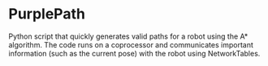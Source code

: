 # PurplePath
Python script that quickly generates valid paths for a robot using the A* algorithm. The code runs on a coprocessor and communicates important information (such as the current pose) with the robot using NetworkTables.